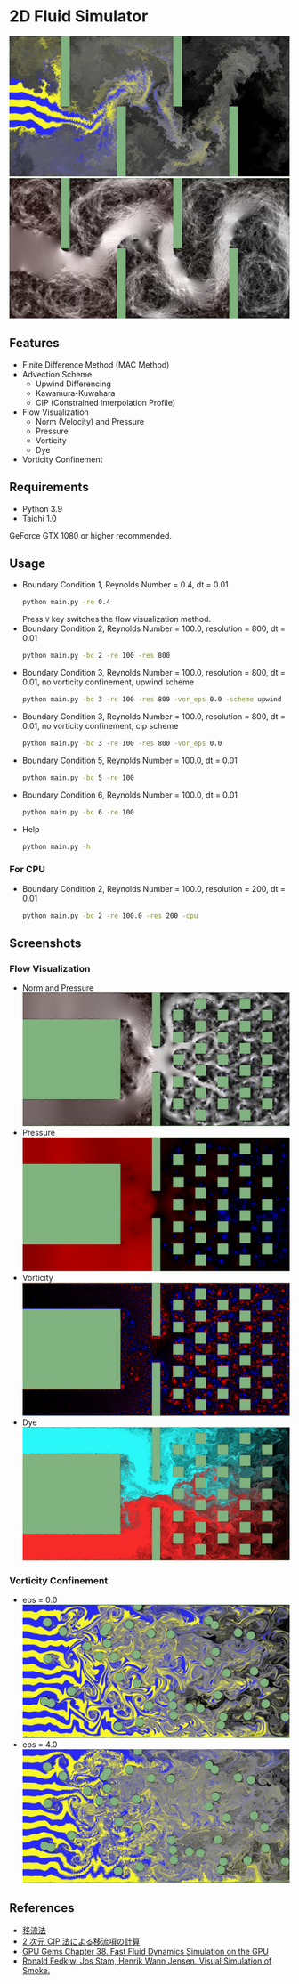 # 2D Fluid Simulator

![baundary_condition_2_dye](./images/bc2_res1600_re100_cip_vc4_dye.jpg)
![baundary_condition_2_norm](./images/bc2_res1600_re100_cip_vc4_norm.jpg)

## Features

- Finite Difference Method (MAC Method)
- Advection Scheme
  - Upwind Differencing
  - Kawamura-Kuwahara
  - CIP (Constrained Interpolation Profile)
- Flow Visualization
  - Norm (Velocity) and Pressure
  - Pressure
  - Vorticity
  - Dye
- Vorticity Confinement

## Requirements

- Python 3.9
- Taichi 1.0

GeForce GTX 1080 or higher recommended.

## Usage

- Boundary Condition 1, Reynolds Number = 0.4, dt = 0.01
  ```bash
  python main.py -re 0.4
  ```
  Press `V` key switches the flow visualization method.
- Boundary Condition 2, Reynolds Number = 100.0, resolution = 800, dt = 0.01
  ```bash
  python main.py -bc 2 -re 100 -res 800
  ```
- Boundary Condition 3, Reynolds Number = 100.0, resolution = 800, dt = 0.01, no vorticity confinement, upwind scheme
  ```bash
  python main.py -bc 3 -re 100 -res 800 -vor_eps 0.0 -scheme upwind
  ```
- Boundary Condition 3, Reynolds Number = 100.0, resolution = 800, dt = 0.01, no vorticity confinement, cip scheme
  ```bash
  python main.py -bc 3 -re 100 -res 800 -vor_eps 0.0
  ```
- Boundary Condition 5, Reynolds Number = 100.0, dt = 0.01
  ```bash
  python main.py -bc 5 -re 100
  ```
- Boundary Condition 6, Reynolds Number = 100.0, dt = 0.01
  ```bash
  python main.py -bc 6 -re 100
  ```
- Help
  ```bash
  python main.py -h
  ```

### For CPU

- Boundary Condition 2, Reynolds Number = 100.0, resolution = 200, dt = 0.01
  ```bash
  python main.py -bc 2 -re 100.0 -res 200 -cpu
  ```

## Screenshots

### Flow Visualization

- Norm and Pressure
  ![norm_and_pressure](./images/bc5_res800_re100_cip_vc4_norm.jpg)
- Pressure
  ![pressure](./images/bc5_res800_re100_cip_vc4_pressure.jpg)
- Vorticity
  ![vorticity](./images/bc5_res800_re100_cip_vc4_vorticity.jpg)
- Dye
  ![dye](./images/bc5_res800_re100_cip_vc4_dye.jpg)

### Vorticity Confinement

- eps = 0.0
  ![no_vorticity_confinement](./images/bc3_res800_re1000_cip_vc0_dye.jpg)
- eps = 4.0
  ![vorticity_confinement](./images/bc3_res800_re1000_cip_vc4_dye.jpg)

## References

- [移流法](http://www.slis.tsukuba.ac.jp/~fujisawa.makoto.fu/cgi-bin/wiki/index.php?%B0%DC%CE%AE%CB%A1)
- [2 次元 CIP 法による移流項の計算](https://i-ric.org/yasu/nbook2/04_Chapt04.html#cip)
- [GPU Gems Chapter 38. Fast Fluid Dynamics Simulation on the GPU
  ](https://developer.nvidia.com/gpugems/gpugems/part-vi-beyond-triangles/chapter-38-fast-fluid-dynamics-simulation-gpu)
- [Ronald Fedkiw, Jos Stam, Henrik Wann Jensen. Visual Simulation of Smoke.](https://web.stanford.edu/class/cs237d/smoke.pdf)
